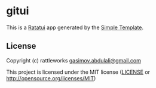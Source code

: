 # gitui

This is a [Ratatui] app generated by the [Simple Template].

[Ratatui]: https://ratatui.rs
[Simple Template]: https://github.com/ratatui/templates/tree/main/simple

## License

Copyright (c) rattleworks <gasimov.abdulali@gmail.com>

This project is licensed under the MIT license ([LICENSE] or <http://opensource.org/licenses/MIT>)

[LICENSE]: ./LICENSE
